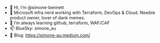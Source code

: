 - 👋 Hi, I’m @simone-bennett
- 👀 Microsoft infra nerd working with Terraform, DevOps & Cloud. Newbie product owner, lover of dank memes.
- 🌱 I’m always learning github, terraform, WAF/CAF
- 📫 BlueSky: simone_au
- 📑 Blog: https://simone-au.medium.com/
